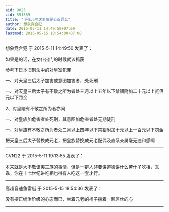 ```yaml
---
aid: 9025
zid: 591359
title: "小张元老这事情是公诉罪么"
author: 想象竞合犯
date: 2015-05-11 14:49:50+07:00
lastmod: 2015-05-15 18:54:00+07:00
---
```


想象竞合犯 于 2015-5-11 14:49:50 发表了：

如果是的话，在女仆出门的时候就该抓获

参考下日本旧刑法中的对皇室犯罪

一、对天皇三后太子加害或意图加害者，处死刑

一、对天皇三后太子有不敬之所为者处三月以上五年以下禁锢附加二十元以上贰佰元以下罚金

2、对皇陵有不敬之所为者亦同

一、对皇族加危害者处死刑，其意图加危害者处无期徒刑

一、对皇族有不敬之所为者处二月以上四年以下禁锢附加十元以上一百元以下罚金

把天皇三后太子替换成元老，把皇族替换成元老配偶及直系亲属毫无违和感啊

---

CVN22 于 2015-5-11 19:13:55 发表了：

本来就是大不敬该夷三族的事情，但是一群人非要讲道德讲什么劳什子吃相，乖乖，你在十七世纪讲吃相也得有人吃这一套才行。

---

高超音速鱼雷艇 于 2015-5-15 18:54:36 发表了：

没有摆正统治阶级的心态而已，坐着元老的椅子揣着一颗屌丝的心

---
